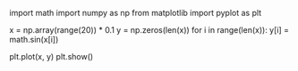 import math
import numpy as np
from matplotlib import pyplot as plt

x = np.array(range(20)) * 0.1
y = np.zeros(len(x))
for i in range(len(x)):
    y[i] = math.sin(x[i])

plt.plot(x, y)
plt.show()
